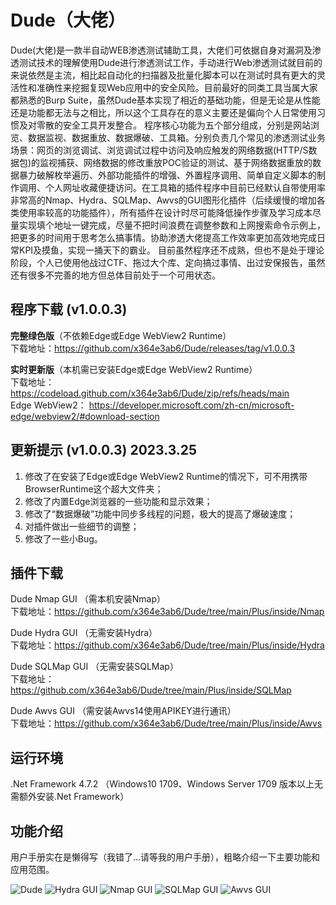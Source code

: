 # Dude（大佬）

Dude(大佬)是一款半自动WEB渗透测试辅助工具，大佬们可依据自身对漏洞及渗透测试技术的理解使用Dude进行渗透测试工作，手动进行Web渗透测试就目前的来说依然是主流，相比起自动化的扫描器及批量化脚本可以在测试时具有更大的灵活性和准确性来挖掘复现Web应用中的安全风险。目前最好的同类工具当属大家都熟悉的Burp Suite，虽然Dude基本实现了相近的基础功能，但是无论是从性能还是功能都无法与之相比，所以这个工具存在的意义主要还是偏向个人日常使用习惯及对零散的安全工具开发整合。
程序核心功能为五个部分组成，分别是网站浏览、数据监视、数据重放、数据爆破、工具箱。分别负责几个常见的渗透测试业务场景：网页的浏览调试、浏览调试过程中访问及响应触发的网络数据(HTTP/S数据包)的监视捕获、网络数据的修改重放POC验证的测试、基于网络数据重放的数据暴力破解枚举遍历、外部功能插件的增强、外置程序调用、简单自定义脚本的制作调用、个人网址收藏便捷访问。在工具箱的插件程序中目前已经默认自带使用率非常高的Nmap、Hydra、SQLMap、Awvs的GUI图形化插件（后续缓慢的增加各类使用率较高的功能插件），所有插件在设计时尽可能降低操作步骤及学习成本尽量实现填个地址一键完成，尽量不把时间浪费在调整参数和上网搜索命令示例上，把更多的时间用于思考怎么搞事情。协助渗透大佬提高工作效率更加高效地完成日常KPI及摸鱼，实现一捅天下的霸业。
目前虽然程序还不成熟，但也不是处于理论阶段，个人已使用他战过CTF、拖过大个库、定向搞过事情、出过安保报告，虽然还有很多不完善的地方但总体目前处于一个可用状态。


## 程序下载 (v1.0.0.3)

**完整绿色版**（不依赖Edge或Edge WebView2 Runtime）  
下载地址：https://github.com/x364e3ab6/Dude/releases/tag/v1.0.0.3  

**实时更新版**（本机需已安装Edge或Edge WebView2 Runtime）  
下载地址：https://codeload.github.com/x364e3ab6/Dude/zip/refs/heads/main  
Edge WebView2： https://developer.microsoft.com/zh-cn/microsoft-edge/webview2/#download-section  

## 更新提示 (v1.0.0.3) 2023.3.25
1. 修改了在安装了Edge或Edge WebView2 Runtime的情况下，可不用携带BrowserRuntime这个超大文件夹；
2. 修改了内置Edge浏览器的一些功能和显示效果；
3. 修改了“数据爆破”功能中同步多线程的问题，极大的提高了爆破速度；
5. 对插件做出一些细节的调整；
4. 修改了一些小Bug。

## 插件下载
Dude Nmap GUI （需本机安装Nmap）  
下载地址：https://github.com/x364e3ab6/Dude/tree/main/Plus/inside/Nmap  

Dude Hydra GUI （无需安装Hydra）  
下载地址：https://github.com/x364e3ab6/Dude/tree/main/Plus/inside/Hydra  

Dude SQLMap GUI （无需安装SQLMap）  
下载地址：https://github.com/x364e3ab6/Dude/tree/main/Plus/inside/SQLMap  

Dude Awvs GUI （需安装Awvs14使用APIKEY进行通讯）  
下载地址：https://github.com/x364e3ab6/Dude/tree/main/Plus/inside/Awvs  

## 运行环境
.Net Framework 4.7.2 （Windows10 1709、Windows Server 1709 版本以上无需额外安装.Net Framework）

## 功能介绍
用户手册实在是懒得写（我错了...请等我的用户手册），粗略介绍一下主要功能和应用范围。

![Dude](https://user-images.githubusercontent.com/73023058/221487446-dcae89e4-fd0a-417c-8771-bbf64d3086e7.jpg)
![Hydra GUI](https://user-images.githubusercontent.com/73023058/221487033-b939846a-43a0-4747-aaa5-ce5973c63546.jpg)
![Nmap GUI](https://user-images.githubusercontent.com/73023058/221487055-d98d4c8d-4e5d-4f45-9177-5c3c05f8f04b.jpg)
![SQLMap GUI](https://user-images.githubusercontent.com/73023058/221487066-dd89f908-a58d-41cd-be9c-60fcd12a63bb.jpg)
![Awvs GUI](https://user-images.githubusercontent.com/73023058/224320478-ddc6fe66-3ce7-4310-8a8a-43400630e9bf.png)

